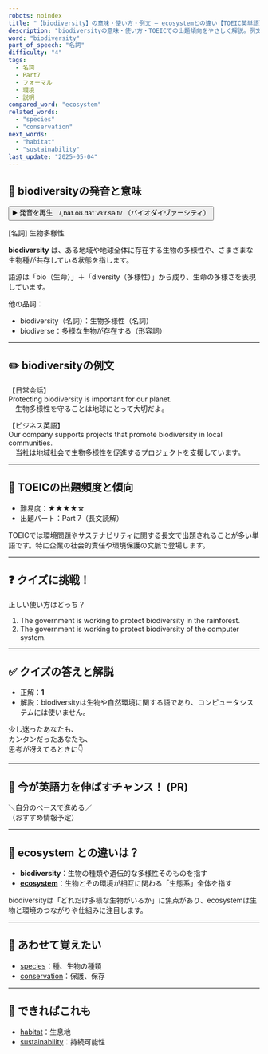 ```yaml
---
robots: noindex
title: "【biodiversity】の意味・使い方・例文 ― ecosystemとの違い【TOEIC英単語】"
description: "biodiversityの意味・使い方・TOEICでの出題傾向をやさしく解説。例文・クイズ付きでecosystemとの違いもわかりやすく学べます。"
word: "biodiversity"
part_of_speech: "名詞"
difficulty: "4"
tags:
  - 名詞
  - Part7
  - フォーマル
  - 環境
  - 説明
compared_word: "ecosystem"
related_words:
  - "species"
  - "conservation"
next_words:
  - "habitat"
  - "sustainability"
last_update: "2025-05-04"
---
```


## 🔰 biodiversityの発音と意味

<button class="play-audio" onclick="playTTS('biodiversity')">
  <span class="play-audio-main">
    ▶️ 発音を再生　/ˌbaɪ.oʊ.daɪˈvɜːr.sə.ti/
  </span>
  <span class="play-audio-sub">
    （バイオダイヴァーシティ）
  </span>
</button>

[名詞] 生物多様性

**biodiversity** は、ある地域や地球全体に存在する生物の多様性や、さまざまな生物種が共存している状態を指します。

語源は「bio（生命）」＋「diversity（多様性）」から成り、生命の多様さを表現しています。

他の品詞：  
- biodiversity（名詞）：生物多様性（名詞）
- biodiverse：多様な生物が存在する（形容詞）

---

## ✏️ biodiversityの例文

【日常会話】  
Protecting biodiversity is important for our planet.  
　生物多様性を守ることは地球にとって大切だよ。

【ビジネス英語】  
Our company supports projects that promote biodiversity in local communities.  
　当社は地域社会で生物多様性を促進するプロジェクトを支援しています。

---

## 🎯 TOEICの出題頻度と傾向

- 難易度：★★★★☆
- 出題パート：Part 7（長文読解）

TOEICでは環境問題やサステナビリティに関する長文で出題されることが多い単語です。特に企業の社会的責任や環境保護の文脈で登場します。

---

## ❓ クイズに挑戦！

正しい使い方はどっち？

1. The government is working to protect biodiversity in the rainforest.  
2. The government is working to protect biodiversity of the computer system.

---

## ✅ クイズの答えと解説

- 正解：**1**
- 解説：biodiversityは生物や自然環境に関する語であり、コンピュータシステムには使いません。

少し迷ったあなたも、  
カンタンだったあなたも、  
思考が冴えてるときに👇️

---

## 🚀 今が英語力を伸ばすチャンス！ (PR)

<div class="info-center">
＼自分のペースで進める／<br>  
（おすすめ情報予定）
</div>

---

## 🤔  ecosystem との違いは？

- **biodiversity**：生物の種類や遺伝的な多様性そのものを指す
- **[ecosystem](/word/ecosystem)**：生物とその環境が相互に関わる「生態系」全体を指す

biodiversityは「どれだけ多様な生物がいるか」に焦点があり、ecosystemは生物と環境のつながりや仕組みに注目します。

---

## 🧩 あわせて覚えたい

- [species](/word/species)：種、生物の種類
- [conservation](/word/conservation)：保護、保存

---

## 📖 できればこれも

- [habitat](/word/habitat)：生息地
- [sustainability](/word/sustainability)：持続可能性

<!-- cvid: aid15_bid43 -->
